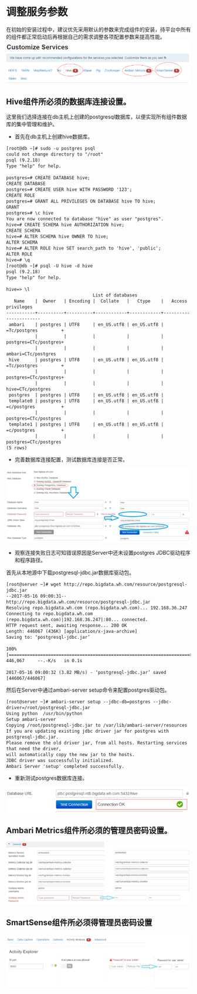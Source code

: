 # 调整服务参数

在初始的安装过程中，建议优先采用默认的参数来完成组件的安装，待平台中所有的组件都正常启动后再根据自己的需求调整各项配置参数来提高性能。  
![](/assets/4.10-top-title.png)

## Hive组件所必须的数据库连接设置。

这里我们选择连接在db主机上创建的postgresql数据库，以便实现所有组件数据库的集中管理和维护。

* 首先在db主机上创建hive数据库。

```
[root@db ~]# sudo -u postgres psql
could not change directory to "/root"
psql (9.2.18)
Type "help" for help.

postgres=# CREATE DATABASE hive;
CREATE DATABASE
postgres=# CREATE USER hive WITH PASSWORD '123';
CREATE ROLE
postgres=# GRANT ALL PRIVILEGES ON DATABASE hive TO hive;
GRANT
postgres=# \c hive
You are now connected to database "hive" as user "postgres".
hive=# CREATE SCHEMA hive AUTHORIZATION hive;
CREATE SCHEMA
hive=# ALTER SCHEMA hive OWNER TO hive;
ALTER SCHEMA
hive=# ALTER ROLE hive SET search_path to 'hive', 'public';
ALTER ROLE
hive=# \q
[root@db ~]# psql -U hive -d hive
psql (9.2.18)
Type "help" for help.

hive=> \l
                                 List of databases
   Name    |  Owner   | Encoding |  Collate   |   Ctype    |   Access privileges   
-----------+----------+----------+------------+------------+-----------------------
 ambari    | postgres | UTF8     | en_US.utf8 | en_US.utf8 | =Tc/postgres         +
           |          |          |            |            | postgres=CTc/postgres+
           |          |          |            |            | ambari=CTc/postgres
 hive      | postgres | UTF8     | en_US.utf8 | en_US.utf8 | =Tc/postgres         +
           |          |          |            |            | postgres=CTc/postgres+
           |          |          |            |            | hive=CTc/postgres
 postgres  | postgres | UTF8     | en_US.utf8 | en_US.utf8 | 
 template0 | postgres | UTF8     | en_US.utf8 | en_US.utf8 | =c/postgres          +
           |          |          |            |            | postgres=CTc/postgres
 template1 | postgres | UTF8     | en_US.utf8 | en_US.utf8 | =c/postgres          +
           |          |          |            |            | postgres=CTc/postgres
(5 rows)
```

* 完善数据库连接配置，测试数据库连接是否正常。

![](/assets/4.10-hive-config.png)

* 观察连接失败日志可知错误原因是Server中还未设置postgres JDBC驱动程序和程序路径。

首先从本地源中下载postgresql-jdbc.jar数据库驱动包。

```
[root@server ~]# wget http://repo.bigdata.wh.com/resource/postgresql-jdbc.jar
--2017-05-16 09:00:31--  http://repo.bigdata.wh.com/resource/postgresql-jdbc.jar
Resolving repo.bigdata.wh.com (repo.bigdata.wh.com)... 192.168.36.247
Connecting to repo.bigdata.wh.com (repo.bigdata.wh.com)|192.168.36.247|:80... connected.
HTTP request sent, awaiting response... 200 OK
Length: 446067 (436K) [application/x-java-archive]
Saving to: ‘postgresql-jdbc.jar’

100%[=====================================================================>] 446,067     --.-K/s   in 0.1s    

2017-05-16 09:00:32 (3.82 MB/s) - ‘postgresql-jdbc.jar’ saved [446067/446067]
```

然后在Server中通过ambari-server setup命令来配置postgres驱动包。

```
[root@server ~]# ambari-server setup --jdbc-db=postgres --jdbc-driver=/root/postgresql-jdbc.jar
Using python  /usr/bin/python
Setup ambari-server
Copying /root/postgresql-jdbc.jar to /var/lib/ambari-server/resources
If you are updating existing jdbc driver jar for postgres with postgresql-jdbc.jar. 
Please remove the old driver jar, from all hosts. Restarting services that need the driver, 
will automatically copy the new jar to the hosts.
JDBC driver was successfully initialized.
Ambari Server 'setup' completed successfully.
```

* 重新测试postgres数据库连接。

![](/assets/4.10-conn-sucessful.png)

## Ambari Metrics组件所必须的管理员密码设置。

![](/assets/2.10-password-metrics.png)

## SmartSense组件所必须得管理员密码设置

![](/assets/2.10-password-smartsense.png)





